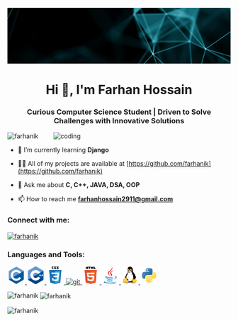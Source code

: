 ![logo](https://github.com/farhanik/farhanik/blob/main/Banner.png)
<h1 align="center">Hi 👋, I'm Farhan Hossain</h1>
<h3 align="center">Curious Computer Science Student | Driven to Solve Challenges with Innovative Solutions</h3>

<img align="right" alt="coding" width="400" src="https://user-images.githubusercontent.com/69011963/137184767-79a13ec7-1bb3-4341-a6da-3a149c9c159a.gif">


<p align="left"> <img src="https://komarev.com/ghpvc/?username=farhanik&label=Profile%20views&color=0e75b6&style=flat" alt="farhanik" /> </p>

- 🌱 I’m currently learning **Django**

- 👨‍💻 All of my projects are available at [https://github.com/farhanik](https://github.com/farhanik)

- 💬 Ask me about **C, C++, JAVA, DSA, OOP**

- 📫 How to reach me **farhanhossain2911@gmail.com**

<h3 align="left">Connect with me:</h3>
<p align="left">
<a href="https://linkedin.com/in/farhanik" target="blank"><img align="center" src="https://raw.githubusercontent.com/rahuldkjain/github-profile-readme-generator/master/src/images/icons/Social/linked-in-alt.svg" alt="farhanik" height="30" width="40" /></a>
</p>

<h3 align="left">Languages and Tools:</h3>
<p align="left"> <a href="https://www.cprogramming.com/" target="_blank" rel="noreferrer"> <img src="https://raw.githubusercontent.com/devicons/devicon/master/icons/c/c-original.svg" alt="c" width="40" height="40"/> </a> <a href="https://www.w3schools.com/cpp/" target="_blank" rel="noreferrer"> <img src="https://raw.githubusercontent.com/devicons/devicon/master/icons/cplusplus/cplusplus-original.svg" alt="cplusplus" width="40" height="40"/> </a> <a href="https://www.w3schools.com/css/" target="_blank" rel="noreferrer"> <img src="https://raw.githubusercontent.com/devicons/devicon/master/icons/css3/css3-original-wordmark.svg" alt="css3" width="40" height="40"/> </a> <a href="https://git-scm.com/" target="_blank" rel="noreferrer"> <img src="https://www.vectorlogo.zone/logos/git-scm/git-scm-icon.svg" alt="git" width="40" height="40"/> </a> <a href="https://www.w3.org/html/" target="_blank" rel="noreferrer"> <img src="https://raw.githubusercontent.com/devicons/devicon/master/icons/html5/html5-original-wordmark.svg" alt="html5" width="40" height="40"/> </a> <a href="https://www.java.com" target="_blank" rel="noreferrer"> <img src="https://raw.githubusercontent.com/devicons/devicon/master/icons/java/java-original.svg" alt="java" width="40" height="40"/> </a> <a href="https://www.linux.org/" target="_blank" rel="noreferrer"> <img src="https://raw.githubusercontent.com/devicons/devicon/master/icons/linux/linux-original.svg" alt="linux" width="40" height="40"/> </a> <a href="https://www.python.org" target="_blank" rel="noreferrer"> <img src="https://raw.githubusercontent.com/devicons/devicon/master/icons/python/python-original.svg" alt="python" width="40" height="40"/> </a> </p>

<p><img align="left" src="https://github-readme-stats.vercel.app/api/top-langs?username=farhanik&show_icons=true&locale=en&layout=compact" alt="farhanik" /></p>

<p>&nbsp;<img align="center" src="https://github-readme-stats.vercel.app/api?username=farhanik&show_icons=true&locale=en" alt="farhanik" /></p>

<p><img align="center" src="https://github-readme-streak-stats.herokuapp.com/?user=farhanik&" alt="farhanik" /></p>

